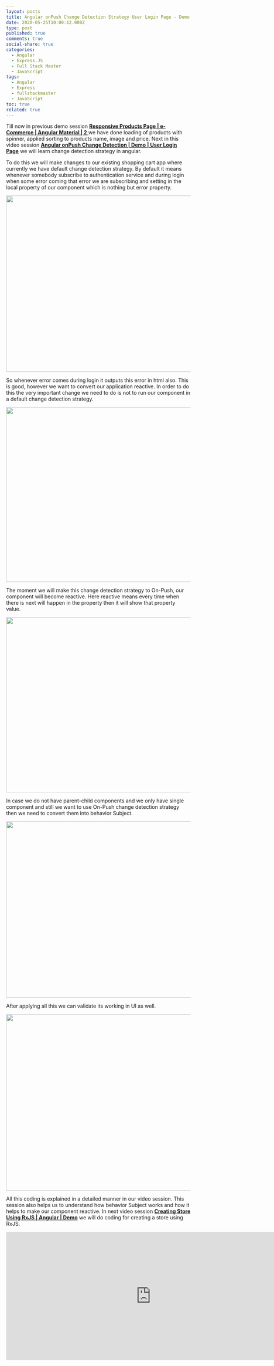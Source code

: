 ```yaml
---
layout: posts
title: Angular onPush Change Detection Strategy User Login Page - Demo
date: 2020-05-25T10:00:12.000Z
type: post
published: true
comments: true
social-share: true
categories:
  - Angular
  - Express.JS
  - Full Stack Master
  - JavaScript
tags:
  - Angular
  - Express
  - fullstackmaster
  - JavaScript
toc: true
related: true
---
```


<p>Till now in previous demo session <a href="https://www.youtube.com/watch?v=tijsesStWGI&amp;list=PLZed_adPqIJrl9pwlERGhU-RCNOtKqvyD&amp;index=72&amp;t=0s" target="_blank" rel="noopener noreferrer"><strong>Responsive Products Page | e-Commerce | Angular Material | 2</strong> </a>we have done loading of products with spinner, applied sorting to products name, image and price. Next in this video session <a href="https://www.youtube.com/watch?v=JtSEM8TQOH4&amp;list=PLZed_adPqIJrl9pwlERGhU-RCNOtKqvyD&amp;index=73&amp;t=0s" target="_blank" rel="noopener noreferrer"><strong>Angular onPush Change Detection | Demo | User Login Page</strong></a> we will learn change detection strategy in angular.</p>
<p>To do this we will make changes to our existing shopping cart app where currently we have default change detection strategy. By default it means whenever somebody subscribe to authentication service and during login when some error coming that error we are subscribing and setting in the local property of our component which is nothing but error property.</p>
<p><img class="alignnone size-full wp-image-3350" src="{{ site.baseurl }}/assets/2020/05/10.1.png" alt="" width="856" height="481" /></p>
<p>So whenever error comes during login it outputs this error in html also. This is good, however we want to convert our application reactive. In order to do this the very important change we need to do is not to run our component in a default change detection strategy.</p>
<p><img class="alignnone size-full wp-image-3349" src="{{ site.baseurl }}/assets/2020/05/10.2.png" alt="" width="852" height="477" /></p>
<p>The moment we will make this change detection strategy to On-Push, our component will become reactive. Here reactive means every time when there is next will happen in the property then it will show that property value.</p>
<p><img class="alignnone size-full wp-image-3348" src="{{ site.baseurl }}/assets/2020/05/10.3.png" alt="" width="852" height="478" /></p>
<p>In case we do not have parent-child components and we only have single component and still we want to use On-Push change detection strategy then we need to convert them into behavior Subject.</p>
<p><img class="alignnone size-full wp-image-3347" src="{{ site.baseurl }}/assets/2020/05/10.4.png" alt="" width="852" height="481" /></p>
<p>After applying all this we can validate its working in UI as well.</p>
<p><img class="alignnone size-full wp-image-3346" src="{{ site.baseurl }}/assets/2020/05/10.5.png" alt="" width="853" height="481" /></p>
<p>All this coding is explained in a detailed manner in our video session. This session also helps us to understand how behavior Subject works and how it helps to make our component reactive. In next video session <a href="https://www.youtube.com/watch?v=mzBa4zJIzRc&amp;list=PLZed_adPqIJrl9pwlERGhU-RCNOtKqvyD&amp;index=74&amp;t=0s" target="_blank" rel="noopener noreferrer"><strong>Creating Store Using RxJS | Angular | Demo</strong></a> we will do coding for creating a store using RxJS.</p>
<p><iframe src="https://www.youtube.com/embed/JtSEM8TQOH4" width="790" height="350" frameborder="0" allowfullscreen="allowfullscreen"></iframe></p>
